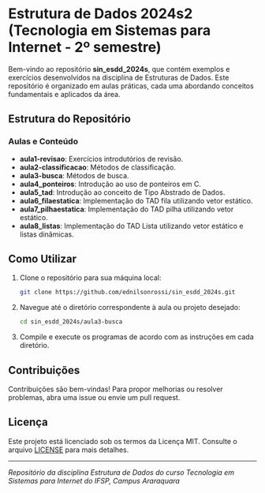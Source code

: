 # Estrutura de Dados 2024s2 (Tecnologia em Sistemas para Internet - 2º semestre)

Bem-vindo ao repositório **sin_esdd_2024s**, que contém exemplos e exercícios desenvolvidos na disciplina de Estruturas de Dados. Este repositório é organizado em aulas práticas, cada uma abordando conceitos fundamentais e aplicados da área.

## Estrutura do Repositório

### Aulas e Conteúdo

- **aula1-revisao**: Exercícios introdutórios de revisão.
- **aula2-classificacao**: Métodos de classificação.
- **aula3-busca**: Métodos de busca.
- **aula4_ponteiros**: Introdução ao uso de ponteiros em C.
- **aula5_tad**: Introdução ao conceito de Tipo Abstrado de Dados.
- **aula6_filaestatica**: Implementação do TAD fila utilizando vetor estático.
- **aula7_pilhaestatica**: Implementação do TAD pilha utilizando vetor estático.
- **aula8_listas**: Implementação do TAD Lista utilizando vetor estático e listas dinâmicas.


## Como Utilizar

1. Clone o repositório para sua máquina local:

   ```bash
   git clone https://github.com/ednilsonrossi/sin_esdd_2024s.git
   ```

2. Navegue até o diretório correspondente à aula ou projeto desejado:

   ```bash
   cd sin_esdd_2024s/aula3-busca
   ```

3. Compile e execute os programas de acordo com as instruções em cada diretório.

## Contribuições

Contribuições são bem-vindas! Para propor melhorias ou resolver problemas, abra uma issue ou envie um pull request.

## Licença

Este projeto está licenciado sob os termos da Licença MIT. Consulte o arquivo [LICENSE](LICENSE) para mais detalhes.

---

*Repositório da disciplina Estrutura de Dados do curso Tecnologia em Sistemas para Internet do IFSP, Campus Araraquara*
